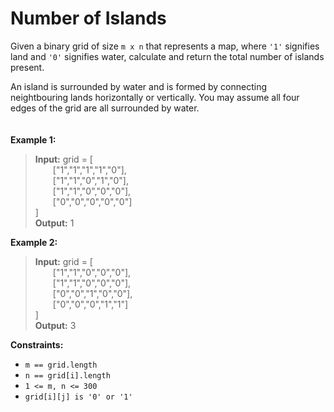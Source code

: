 # Number of Islands

Given a binary grid of size ```m x n``` that represents a map, where ```'1'``` signifies land and ```'0'``` signifies water, calculate and return the total number of islands present.

An island is surrounded by water and is formed by connecting neightbouring lands horizontally or vertically. You may assume all four edges of the grid are all surrounded by water.
\
\
\
**Example 1:**

>**Input:** grid = [\
>&emsp;&emsp;["1","1","1","1","0"],\
>&emsp;&emsp;["1","1","0","1","0"],\
>&emsp;&emsp;["1","1","0","0","0"],\
>&emsp;&emsp;["0","0","0","0","0"]\
>]\
>**Output:** 1

**Example 2:**

>**Input:** grid = [\
>&emsp;&emsp;["1","1","0","0","0"],\
>&emsp;&emsp;["1","1","0","0","0"],\
>&emsp;&emsp;["0","0","1","0","0"],\
>&emsp;&emsp;["0","0","0","1","1"]\
>]\
>**Output:** 3
 

**Constraints:**

* ``m == grid.length``
* ``n == grid[i].length``
* ``1 <= m, n <= 300``
* ``grid[i][j] is '0' or '1'``